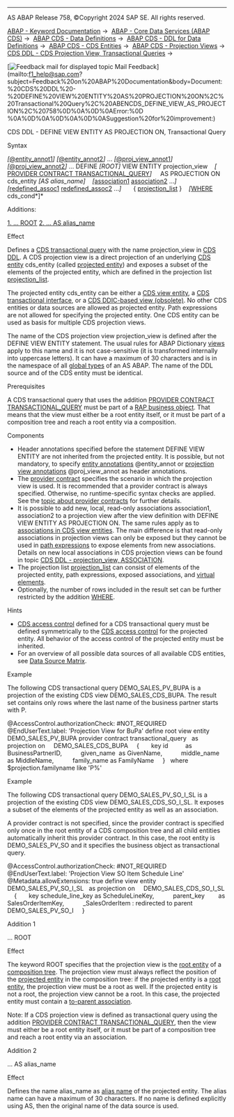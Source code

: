   

* * *

AS ABAP Release 758, ©Copyright 2024 SAP SE. All rights reserved.

[ABAP - Keyword Documentation](https://help.sap.com/doc/abapdocu_758_index_htm/7.58/en-US/abenabap.htm) →  [ABAP - Core Data Services (ABAP CDS)](https://help.sap.com/doc/abapdocu_758_index_htm/7.58/en-US/abencds.htm) →  [ABAP CDS - Data Definitions](https://help.sap.com/doc/abapdocu_758_index_htm/7.58/en-US/abencds_entities.htm) →  [ABAP CDS - DDL for Data Definitions](https://help.sap.com/doc/abapdocu_758_index_htm/7.58/en-US/abencds_f1_ddl_syntax.htm) →  [ABAP CDS - CDS Entities](https://help.sap.com/doc/abapdocu_758_index_htm/7.58/en-US/abencds_view_entity.htm) →  [ABAP CDS - Projection Views](https://help.sap.com/doc/abapdocu_758_index_htm/7.58/en-US/abencds_proj_views.htm) →  [CDS DDL - CDS Projection View, Transactional Queries](https://help.sap.com/doc/abapdocu_758_index_htm/7.58/en-US/abencds_pv_transactional_query.htm) → 

 [![](Mail.gif?object=Mail.gif "Feedback mail for displayed topic") Mail Feedback](mailto:f1_help@sap.com?subject=Feedback%20on%20ABAP%20Documentation&body=Document:%20CDS%20DDL%20-%20DEFINE%20VIEW%20ENTITY%20AS%20PROJECTION%20ON%2C%20Transactional%20Query%2C%20ABENCDS_DEFINE_VIEW_AS_PROJECTION%2C%20758%0D%0A%0D%0AError:%0D
%0A%0D%0A%0D%0A%0D%0ASuggestion%20for%20improvement:)

CDS DDL - DEFINE VIEW ENTITY AS PROJECTION ON, Transactional Query

Syntax

*\[*[@entity\_annot1](https://help.sap.com/doc/abapdocu_758_index_htm/7.58/en-US/abencds_f1_entity_annotations.htm)*\]*
*\[*[@entity\_annot2](https://help.sap.com/doc/abapdocu_758_index_htm/7.58/en-US/abencds_f1_entity_annotations.htm)*\]*
...
*\[*[@proj\_view\_annot1](https://help.sap.com/doc/abapdocu_758_index_htm/7.58/en-US/abencds_proj_view_annotations.htm)*\]*
*\[*[@proj\_view\_annot2](https://help.sap.com/doc/abapdocu_758_index_htm/7.58/en-US/abencds_proj_view_annotations.htm)*\]*
...
DEFINE *\[*ROOT*\]* VIEW ENTITY projection\_view
   *\[* [PROVIDER CONTRACT TRANSACTIONAL\_QUERY](https://help.sap.com/doc/abapdocu_758_index_htm/7.58/en-US/abencds_pv_provider_contract.htm)*\]*
    AS PROJECTION ON cds\_entity *\[*AS alias\_name*\]*
   *\[*[association1](https://help.sap.com/doc/abapdocu_758_index_htm/7.58/en-US/abencds_proj_view_association.htm) [association2](https://help.sap.com/doc/abapdocu_758_index_htm/7.58/en-US/abencds_proj_view_association.htm) ...*\]*
   *\[*[redefined\_assoc1](https://help.sap.com/doc/abapdocu_758_index_htm/7.58/en-US/abencds_proj_view_redefined_assoc.htm) [redefined\_assoc2](https://help.sap.com/doc/abapdocu_758_index_htm/7.58/en-US/abencds_proj_view_association.htm) ...*\]*
      { [projection\_list](https://help.sap.com/doc/abapdocu_758_index_htm/7.58/en-US/abencds_proj_view_element_list.htm) }
   *\[*[WHERE](https://help.sap.com/doc/abapdocu_758_index_htm/7.58/en-US/abencds_proj_view_cond_expr.htm) cds\_cond*\]*

Additions:

[1\. ... ROOT](#!ABAP_ADDITION_1@1@)
[2\. ... AS alias\_name](#!ABAP_ADDITION_2@2@)

Effect

Defines a [CDS transactional query](https://help.sap.com/doc/abapdocu_758_index_htm/7.58/en-US/abencds_transactional_pv_glosry.htm "Glossary Entry") with the name projection\_view in [CDS DDL](https://help.sap.com/doc/abapdocu_758_index_htm/7.58/en-US/abencds_ddl_glosry.htm "Glossary Entry"). A CDS projection view is a direct projection of an underlying [CDS entity](https://help.sap.com/doc/abapdocu_758_index_htm/7.58/en-US/abencds_entity_glosry.htm "Glossary Entry") cds\_entity (called [projected entity](https://help.sap.com/doc/abapdocu_758_index_htm/7.58/en-US/abencds_pv_projected_entity_glosry.htm "Glossary Entry")) and exposes a subset of the elements of the projected entity, which are defined in the projection list [projection\_list](https://help.sap.com/doc/abapdocu_758_index_htm/7.58/en-US/abencds_proj_view_element_list.htm).

The projected entity cds\_entity can be either a [CDS view entity](https://help.sap.com/doc/abapdocu_758_index_htm/7.58/en-US/abencds_v2_view_glosry.htm "Glossary Entry"), a [CDS transactional interface](https://help.sap.com/doc/abapdocu_758_index_htm/7.58/en-US/abencds_trans_interface_glosry.htm "Glossary Entry"), or a [CDS DDIC-based view (obsolete)](https://help.sap.com/doc/abapdocu_758_index_htm/7.58/en-US/abencds_v1_view_glosry.htm "Glossary Entry"). No other CDS entities or data sources are allowed as projected entity. Path expressions are not allowed for specifying the projected entity. One CDS entity can be used as basis for multiple CDS projection views.

The name of the CDS projection view projection\_view is defined after the DEFINE VIEW ENTITY statement. The usual rules for ABAP Dictionary [views](https://help.sap.com/doc/abapdocu_758_index_htm/7.58/en-US/abenddic_views.htm) apply to this name and it is not case-sensitive (it is transformed internally into uppercase letters). It can have a maximum of 30 characters and is in the namespace of all [global types](https://help.sap.com/doc/abapdocu_758_index_htm/7.58/en-US/abenglobal_type_glosry.htm "Glossary Entry") of an AS ABAP. The name of the DDL source and of the CDS entity must be identical.

Prerequisites

A CDS transactional query that uses the addition [PROVIDER CONTRACT TRANSACTIONAL\_QUERY](https://help.sap.com/doc/abapdocu_758_index_htm/7.58/en-US/abencds_pv_provider_contract.htm) must be part of a [RAP business object](https://help.sap.com/doc/abapdocu_758_index_htm/7.58/en-US/abenrap_bo_glosry.htm "Glossary Entry"). That means that the view must either be a root entity itself, or it must be part of a composition tree and reach a root entity via a composition.

Components

-   Header annotations specified before the statement DEFINE VIEW ENTITY are not inherited from the projected entity. It is possible, but not mandatory, to specify [entity annotations](https://help.sap.com/doc/abapdocu_758_index_htm/7.58/en-US/abencds_f1_entity_annotations.htm) @entity\_annot or [projection view annotations](https://help.sap.com/doc/abapdocu_758_index_htm/7.58/en-US/abencds_proj_view_annotations.htm) @proj\_view\_annot as header annotations.
-   The [provider contract](https://help.sap.com/doc/abapdocu_758_index_htm/7.58/en-US/abencds_pv_provider_contract.htm) specifies the scenario in which the projection view is used. It is recommended that a provider contract is always specified. Otherwise, no runtime-specific syntax checks are applied. See the [topic about provider contracts](https://help.sap.com/doc/abapdocu_758_index_htm/7.58/en-US/abencds_pv_provider_contract.htm) for further details.
-   It is possible to add new, local, read-only associations association1, association2 to a projection view after the view definition with DEFINE VIEW ENTITY AS PROJECTION ON. The same rules apply as to [associations in CDS view entities](https://help.sap.com/doc/abapdocu_758_index_htm/7.58/en-US/abencds_association_v2.htm). The main difference is that read-only associations in projection views can only be exposed but they cannot be used in [path expressions](https://help.sap.com/doc/abapdocu_758_index_htm/7.58/en-US/abencds_path_expression_v2.htm) to expose elements from new associations. Details on new local associations in CDS projection views can be found in topic [CDS DDL - projection\_view, ASSOCIATION](https://help.sap.com/doc/abapdocu_758_index_htm/7.58/en-US/abencds_proj_view_association.htm).
-   The projection list [projection\_list](https://help.sap.com/doc/abapdocu_758_index_htm/7.58/en-US/abencds_proj_view_element_list.htm) can consist of elements of the projected entity, path expressions, exposed associations, and [virtual elements](https://help.sap.com/doc/abapdocu_758_index_htm/7.58/en-US/abencds_virtual_element_glosry.htm "Glossary Entry").
-   Optionally, the number of rows included in the result set can be further restricted by the addition [WHERE](https://help.sap.com/doc/abapdocu_758_index_htm/7.58/en-US/abencds_proj_view_cond_expr.htm).

Hints

-   [CDS access control](https://help.sap.com/doc/abapdocu_758_index_htm/7.58/en-US/abencds_access_control_glosry.htm "Glossary Entry") defined for a CDS transactional query must be defined symmetrically to the [CDS access control](https://help.sap.com/doc/abapdocu_758_index_htm/7.58/en-US/abencds_access_control_glosry.htm "Glossary Entry") for the projected entity. All behavior of the access control of the projected entity must be inherited.
-   For an overview of all possible data sources of all available CDS entities, see [Data Source Matrix](https://help.sap.com/doc/abapdocu_758_index_htm/7.58/en-US/abencds_data_source_matrix.htm).

Example

The following CDS transactional query DEMO\_SALES\_PV\_BUPA is a projection of the existing CDS view DEMO\_SALES\_CDS\_BUPA. The result set contains only rows where the last name of the business partner starts with P.

@AccessControl.authorizationCheck: #NOT\_REQUIRED
@EndUserText.label: 'Projection View for BuPa'
define root view entity DEMO\_SALES\_PV\_BUPA
provider contract transactional\_query
  as projection on
    DEMO\_SALES\_CDS\_BUPA
    {
      key id          as BusinessPartnerID,
          given\_name  as GivenName,
          middle\_name as MiddleName,
          family\_name as FamilyName
    }
  where $projection.familyname like 'P%'

Example

The following CDS transactional query DEMO\_SALES\_PV\_SO\_I\_SL is a projection of the existing CDS view DEMO\_SALES\_CDS\_SO\_I\_SL. It exposes a subset of the elements of the projected entity as well as an association.

A provider contract is not specified, since the provider contract is specified only once in the root entity of a CDS composition tree and all child entities automatically inherit this provider contract. In this case, the root entity is DEMO\_SALES\_PV\_SO and it specifies the business object as transactional query.

@AccessControl.authorizationCheck: #NOT\_REQUIRED
@EndUserText.label: 'Projection View SO Item Schedule Line'
@Metadata.allowExtensions: true
define view entity DEMO\_SALES\_PV\_SO\_I\_SL
  as projection on
    DEMO\_SALES\_CDS\_SO\_I\_SL
    {
      key schedule\_line\_key as ScheduleLineKey,
          parent\_key        as SalesOrderItemKey,
          \_SalesOrderItem : redirected to parent DEMO\_SALES\_PV\_SO\_I
    }

Addition 1   

... ROOT

Effect

The keyword ROOT specifies that the projection view is the [root entity](https://help.sap.com/doc/abapdocu_758_index_htm/7.58/en-US/abenroot_entity_glosry.htm "Glossary Entry") of a [composition tree](https://help.sap.com/doc/abapdocu_758_index_htm/7.58/en-US/abencds_composition_tree_glosry.htm "Glossary Entry"). The projection view must always reflect the position of the [projected entity](https://help.sap.com/doc/abapdocu_758_index_htm/7.58/en-US/abencds_pv_projected_entity_glosry.htm "Glossary Entry") in the composition tree: if the projected entity is a [root entity](https://help.sap.com/doc/abapdocu_758_index_htm/7.58/en-US/abenroot_entity_glosry.htm "Glossary Entry"), the projection view must be a root as well. If the projected entity is not a root, the projection view cannot be a root. In this case, the projected entity must contain a [to-parent association](https://help.sap.com/doc/abapdocu_758_index_htm/7.58/en-US/abento_parent_association_glosry.htm "Glossary Entry").

Note: If a CDS projection view is defined as transactional query using the addition [PROVIDER CONTRACT TRANSACTIONAL\_QUERY](https://help.sap.com/doc/abapdocu_758_index_htm/7.58/en-US/abencds_pv_provider_contract.htm), then the view must either be a root entity itself, or it must be part of a composition tree and reach a root entity via an association.

Addition 2   

... AS alias\_name

Effect

Defines the name alias\_name as [alias name](https://help.sap.com/doc/abapdocu_758_index_htm/7.58/en-US/abenalias_glosry.htm "Glossary Entry") of the projected entity. The alias name can have a maximum of 30 characters. If no name is defined explicitly using AS, then the original name of the data source is used.